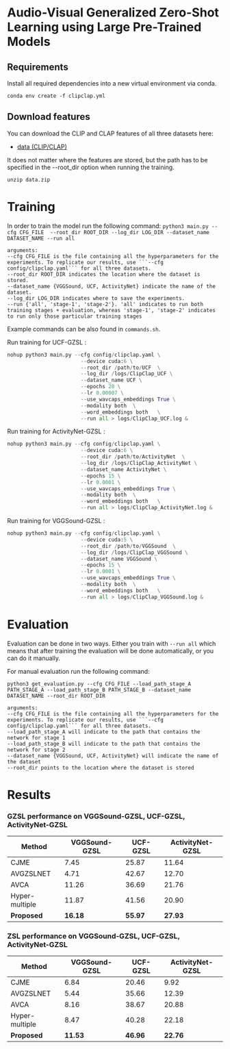 # Audio-Visual Generalized Zero-Shot Learning using Large Pre-Trained Models


## Requirements
Install all required dependencies into a new virtual environment via conda.
```shell
conda env create -f clipclap.yml
```


## Download features

You can download the CLIP and CLAP features of all three datasets here:
<!-- * [data (CLIP/CLAP)](https://drive.google.com/file/d/1fNb3WvbN76yuPVi4MeVtgDycdX0jAE2G/view?usp=sharing) -->
* [data (CLIP/CLAP)](https://drive.google.com/uc?export=download&id=1fNb3WvbN76yuPVi4MeVtgDycdX0jAE2G)






It does not matter where the features are stored, but the path has to be specified in the --root_dir option when running the training.


```shell
unzip data.zip
```


# Training
In order to train the model run the following command:
```python3 main.py --cfg CFG_FILE  --root_dir ROOT_DIR --log_dir LOG_DIR --dataset_name DATASET_NAME --run all```

```
arguments:
--cfg CFG_FILE is the file containing all the hyperparameters for the experiments. To replicate our results, use ```--cfg config/clipclap.yaml``` for all three datasets.
--root_dir ROOT_DIR indicates the location where the dataset is stored.
--dataset_name {VGGSound, UCF, ActivityNet} indicate the name of the dataset.
--log_dir LOG_DIR indicates where to save the experiments.
--run {'all', 'stage-1', 'stage-2'}. 'all' indicates to run both training stages + evaluation, whereas 'stage-1', 'stage-2' indicates to run only those particular training stages
```
Example commands can be also found in `commands.sh`.

Run training for UCF-GZSL :
```python
nohup python3 main.py --cfg config/clipclap.yaml \
                        --device cuda:6 \
                        --root_dir /path/to/UCF  \
                        --log_dir /logs/ClipClap_UCF \
                        --dataset_name UCF \
                        --epochs 20 \
                        --lr 0.00007 \
                        --use_wavcaps_embeddings True \
                        --modality both  \
                        --word_embeddings both   \
                        --run all > logs/ClipClap_UCF.log &
```
Run training for ActivityNet-GZSL :
```python
nohup python3 main.py --cfg config/clipclap.yaml \
                        --device cuda:6 \
                        --root_dir /path/to/ActivityNet  \
                        --log_dir /logs/ClipClap_ActivityNet \
                        --dataset_name ActivityNet \
                        --epochs 15 \
                        --lr 0.0001 \
                        --use_wavcaps_embeddings True \
                        --modality both  \
                        --word_embeddings both   \
                        --run all > logs/ClipClap_ActivityNet.log &
```

Run training for VGGSound-GZSL :
```python
nohup python3 main.py --cfg config/clipclap.yaml \
                        --device cuda:5 \
                        --root_dir /path/to/VGGSound  \
                        --log_dir /logs/ClipClap_VGGSound \
                        --dataset_name VGGSound \
                        --epochs 15 \
                        --lr 0.0001 \
                        --use_wavcaps_embeddings True \
                        --modality both  \
                        --word_embeddings both   \
                        --run all > logs/ClipClap_VGGSound.log &

```

# Evaluation

Evaluation can be done in two ways. Either you train with ```--run all``` which means that after training the evaluation will be done automatically, or you can do it manually.

For manual evaluation run the following command:

```python3 get_evaluation.py --cfg CFG_FILE --load_path_stage_A PATH_STAGE_A --load_path_stage_B PATH_STAGE_B --dataset_name DATASET_NAME --root_dir ROOT_DIR```

```
arguments:
--cfg CFG_FILE is the file containing all the hyperparameters for the experiments. To replicate our results, use ```--cfg config/clipclap.yaml``` for all three datasets.
--load_path_stage_A will indicate to the path that contains the network for stage 1
--load_path_stage_B will indicate to the path that contains the network for stage 2
--dataset_name {VGGSound, UCF, ActivityNet} will indicate the name of the dataset
--root_dir points to the location where the dataset is stored
```


# Results

### GZSL performance on VGGSound-GZSL, UCF-GZSL, ActivityNet-GZSL

| Method             | VGGSound-GZSL          | UCF-GZSL        | ActivityNet-GZSL |
|--------------------|------------------------|-----------------|------------------|
| CJME               |   7.45                 |    25.87        |   11.64           |
| AVGZSLNET          |   4.71                 |     42.67       |   12.70           |
| AVCA               |   11.26                  |  36.69          |  21.76            |
| Hyper-multiple     |   11.87                  |  41.56          |  20.90            |
| **Proposed**       |  **16.18**              |  **55.97**      |  **27.93**       |


### ZSL performance on VGGSound-GZSL, UCF-GZSL, ActivityNet-GZSL

| Method             | VGGSound-GZSL          | UCF-GZSL        | ActivityNet-GZSL |
|--------------------|------------------------|-----------------|------------------|
| CJME               |    6.84                 |    20.46        |   9.92           |
| AVGZSLNET          |    5.44                 |      35.66       |    12.39           |
| AVCA               |   8.16                  |  38.67          |  20.88            |
| Hyper-multiple     |   8.47                  |  40.28          |  22.18            |
| **Proposed**       |  **11.53**              |  **46.96**      |  **22.76**       |


<!-- ## [Paper](https://arxiv.org/abs/2207.09966) | [Project Page](https://www.eml-unitue.de/publication/temporal-audio-visual-zsl)


This repository is the implementation of [Temporal and cross-modal attention for
audio-visual zero-shot learning](https://arxiv.org/abs/2207.09966).

<img src="/img/TCAF.png" width="700" height="400">

## Requirements
Install all required dependencies into a new virtual environment via conda.
```shell
conda env create -f TCAF.yml
```

# Datasets

We base our datasets on the [AVCA repository](https://github.com/ExplainableML/AVCA-GZSL/). The dataset structure is identical to AVCA and the dataset folder is called ```avgzsl_benchmark_non_averaged_datasets```. The only difference is that we use temporal features instead of averaged features. We provide our temporal C3D/VGGish features to download below.

In order to extract the C3D/VGGish features on your own, run the scripts in the ```/cls_feature_extraction``` as follows:
```shell
python3 cls_feature_extraction/get_features_activitynet.py
python3 cls_feature_extraction/get_features_ucf.py
python3 cls_feature_extraction/get_features_vggsound.py
```
Given the files extracted by the above scripts, run the following command to obtain the cls features:

```shell
python3 splitting_scripts_cls/create_pkl_files_cls.py --dataset_name DATASET_NAME --path_original_dataset PATH_ORIGINAL_DATASET --path_splitted_dataset PATH_SPLITTED_DATASET

arguments:
--dataset_name: Name of the dataset
--path_original_dataset: the path of the dataset where the above scripts (those in ```cls_feature_extraction```) have extracted the dataset
--path_splitted_dataset: the path where to put the dataset after it is processed in the right way.
```

Moreover, we adapted the SeLaVi implementation from the [AVCA repository](https://github.com/ExplainableML/AVCA-GZSL/) in order to extract temporal features and to make extraction more parallelizable. For obtaining the SeLaVi features we used the following commands:
```shell
python3 selavi_feature_extraction/get_clusters.py \
--root_dir <path_to_raw_videos> \
--weights_path <path_to_pretrained_selavi_vgg_sound.pth> \
--mode train \
--pretrained False \
--aud_sample_rate 44100 \
--use_mlp False \
--dataset {activity,ucf,vggsound} \
--headcount 2 \
--exp_desc <experiment_description> \
--output_dir <path_to_save_extracted_features> \
--batch_size 1 \
--workers 0

python3 selavi_feature_extraction/merge_features_selavi.py
```

```
python3 splitting_scripts_main/create_pkl_files_selavi.py --dataset_name DATASET_NAME --path_original_dataset PATH_ORIGINAL_DATASET --path_splitted_dataset PATH_SPLITTED_DATASET

arguments:
--dataset_name: Name of the dataset
--path_original_dataset: the path of the dataset where the above scripts (those in ```selavi_feature_extraction```) have extracted the dataset
--path_splitted_dataset: the path where to put the dataset after it is processed in the right way.
```



## Download features

You can download our temporal supervised (C3D/VGGish) features of all three datasets here:
* [VGGSound-GZSL (C3D/VGGish)](https://s3.mlcloud.uni-tuebingen.de/tcaf-gzsl/vggsound-supervised-temporal.zip)
* [UCF-GZSL (C3D/VGGish)](https://s3.mlcloud.uni-tuebingen.de/tcaf-gzsl/ucf-supervised-temporal.zip)
* [ActivityNet-GZSL (C3D/VGGish)](https://s3.mlcloud.uni-tuebingen.de/tcaf-gzsl/activitynet-supervised-temporal.zip)

We additionally provide temporal self-supervised (SeLaVi) features, which have been pretrained in self-supervised manner on VGGSound:
* [VGGSound-GZSL (SeLaVi)](https://s3.mlcloud.uni-tuebingen.de/tcaf-gzsl/vggsound-selavi-temporal.zip)
* [UCF-GZSL (SeLaVi)](https://s3.mlcloud.uni-tuebingen.de/tcaf-gzsl/ucf-selavi-temporal.zip)
* [ActivityNet-GZSL (SeLaVi)](https://s3.mlcloud.uni-tuebingen.de/tcaf-gzsl/activitynet-selavi-temporal.zip)

> Since the VGGSound dataset is also used for the zero-shot learning task, **we recommend the usage of supervised (C3D/VGGish) features** instead of SeLaVi.

The features should be placed inside the ```avgzsl_benchmark_non_averaged_datasets``` folder:
```shell
unzip [DATASET].zip -d avgzsl_benchmark_non_averaged_datasets/
```


# Training
In order to train the model run the following command:
```python3 main.py --cfg CFG_FILE  --root_dir ROOT_DIR --log_dir LOG_DIR --dataset_name DATASET_NAME --run all```

```
arguments:
--cfg CFG_FILE is the file containing all the hyperparameters for the experiments. These can be found in ```config/best/X/best_Y.yaml``` where X indicate whether you want to use cls features or main features. Y indicate the dataset that you want to use.
--root_dir ROOT_DIR indicates the location where the dataset is stored.
--dataset_name {VGGSound, UCF, ActivityNet} indicate the name of the dataset.
--log_dir LOG_DIR indicates where to save the experiments.
--run {'all', 'stage-1', 'stage-2'}. 'all' indicates to run both training stages + evaluation, whereas 'stage-1', 'stage-2' indicates to run only those particular training stages
```



# Evaluation

Evaluation can be done in two ways. Either you train with ```--run all``` which means that after training the evaluation will be done automatically, or you can do it manually.

For manual evaluation run the following command:

```python3 get_evaluation.py --cfg CFG_FILE --load_path_stage_A PATH_STAGE_A --load_path_stage_B PATH_STAGE_B --dataset_name DATASET_NAME --root_dir ROOT_DIR```

```
arguments:
--cfg CFG_FILE is the file containing all the hyperparameters for the experiments. These can be found in ```config/best/X/best_Y.yaml``` where X indicate whether you want to use cls features or main features. Y indicate the dataset that you want to use.
--load_path_stage_A will indicate to the path that contains the network for stage 1
--load_path_stage_B will indicate to the path that contains the network for stage 2
--dataset_name {VGGSound, UCF, ActivityNet} will indicate the name of the dataset
--root_dir points to the location where the dataset is stored
```


# Model weights
The trained models can be downloaded from [here](https://drive.google.com/file/d/1blz6p7qv94V238Qt0w0dBsqXZLGsT84D/view?usp=sharing).

# Results

### GZSL performance on VGGSound-GZSL, UCF-GZSL, ActivityNet-GZSL

| Method             | VGGSound-GZSL          | UCF-GZSL        | ActivityNet-GZSL |
|--------------------|------------------------|-----------------|------------------|
| Attention fusion   |   4.95                 |    24.97        |   5.18           |
| Perceiver          |   4.93                 |     34.11       |   6.92           |
| CJME               |  3.68                  |  28.65          |  7.32            |
| AVGZSLNET          |  5.26                  |  36.51          |  8.30            |
| AVCA               |  8.31                  |  41.34          |  9.92            |
| **TCAF**           |  **8.77**              |  **50.78**      |  **12.20**       |


### ZSL performance on VGGSound-GZSL, UCF-GZSL, ActivityNet-GZSL

| Method             | VGGSound-GZSL          | UCF-GZSL        | ActivityNet-GZSL |
|--------------------|------------------------|-----------------|------------------|
| Attention fusion   |  3.37                  |    20.21        |        4.88      |
| Perceiver          |  3.44                  |     28.12       |        4.47      |
| CJME               |  3.72                  |  29.01          | 6.29             |
| AVGZSLNET          |  4.81                  |  31.51          | 6.39             |
| AVCA               |  6.91                  |  37.72          | 7.58             |
|**TCAF**            |  **7.41**              |  **44.64**      | **7.96**         |

# Project structure
```src``` - Contains the code used throughout the project for dataloaders/models/training/testing.
```c3d``` - Folder contains the code for the C3D network.
```audioset_vggish_tensorflow_to_pytorch``` - Contains the code which is used to obtain the audio features using VGGish.
```cls_feature_extraction``` - Contains the code used to extract the C3D/VGGish features from all 3 datasets.
```selavi_feature_extraction``` - Contains the code used to extract the SeLaVi features.
```splitting_scripts_{cls,main}``` - Contains files from spltting our dataset into the required structure.


``` -->
